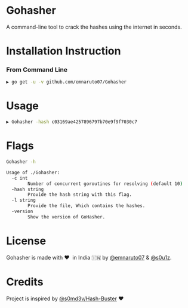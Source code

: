 # Gohasher
A command-line tool to crack the hashes using the internet in seconds.

# Installation Instruction
### From Command Line
```bash
▶ go get -u -v github.com/emnaruto07/Gohasher
```
# Usage

```bash
▶ Gohasher -hash c03169ae4257896797b70e9f9f7030c7
```
# Flags
```bash
Gohasher -h

Usage of ./Gohasher:
  -c int
        Number of concurrent goroutines for resolving (default 10)
  -hash string
        Provide the hash string with this flag.
  -l string
        Provide the file, Which contains the hashes.
  -version
        Show the version of GoHasher.

```
# License
Gohasher is made with :heart:&nbsp; in India :india: by [@emnaruto07](https://twitter.com/emnaruto07) & [@s0u1z](https://twitter.com/Shreyasbhat4).

# Credits
Project is inspired by [@s0md3v/Hash-Buster](https://github.com/s0md3v/Hash-Buster) ❤️
